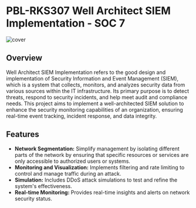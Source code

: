 # PBL-RKS307 Well Architect SIEM Implementation - SOC 7
![cover](https://github.com/user-attachments/assets/19442672-0d0a-49ec-9c33-ef3b4a3c1a1f)

## Overview

Well Architect SIEM Implementation refers to the good design and implementation of Security Information and Event Management (SIEM), which is a system that collects, monitors, and analyzes security data from various sources within the IT infrastructure. Its primary purpose is to detect threats, respond to security incidents, and help meet audit and compliance needs. This project aims to implement a well-architected SIEM solution to enhance the security monitoring capabilities of an organization, ensuring real-time event tracking, incident response, and data integrity.

## Features

- **Network Segmentation:** Simplify management by isolating different parts of the network by ensuring that specific resources or services are only accessible to authorized users or systems.
- **Monitoring and Visualization:** Implements filtering and rate limiting to control and manage traffic during an attack.
- **Simulation:** Includes DDoS attack simulations to test and refine the system's effectiveness.
- **Real-time Monitoring:** Provides real-time insights and alerts on network security status.
